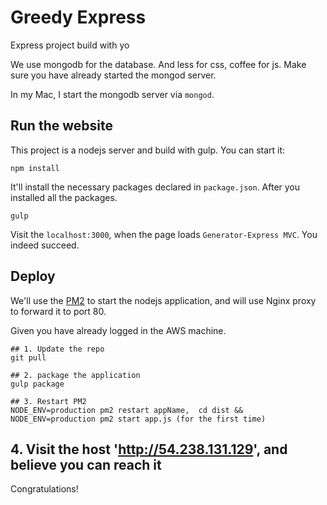 # Greedy Express
Express project build with yo

We use mongodb for the database. And less for css, coffee for js. Make sure you have already started the mongod server.

In my Mac, I start the mongodb server via `mongod`.

## Run the website

This project is a nodejs server and build with gulp. You can start it:

```
npm install
```

It'll install the necessary packages declared in `package.json`. After you installed all the packages.

```
gulp
```

Visit the `localhost:3000`, when the page loads `Generator-Express MVC`. You indeed succeed.

## Deploy

We'll use the [PM2](https://www.digitalocean.com/community/tutorials/how-to-set-up-a-node-js-application-for-production-on-ubuntu-14-04)
to start the nodejs application, and will use Nginx proxy to forward it to port 80.

Given you have already logged in the AWS machine.

```
## 1. Update the repo
git pull

## 2. package the application
gulp package

## 3. Restart PM2
NODE_ENV=production pm2 restart appName,  cd dist && NODE_ENV=production pm2 start app.js (for the first time)
```

## 4. Visit the host 'http://54.238.131.129', and believe you can reach it

Congratulations!
